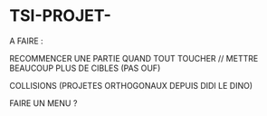# TSI-PROJET-

A FAIRE :

RECOMMENCER UNE PARTIE QUAND TOUT TOUCHER // METTRE BEAUCOUP PLUS DE CIBLES (PAS OUF)

COLLISIONS (PROJETES ORTHOGONAUX DEPUIS DIDI LE DINO)

FAIRE UN MENU ? 

